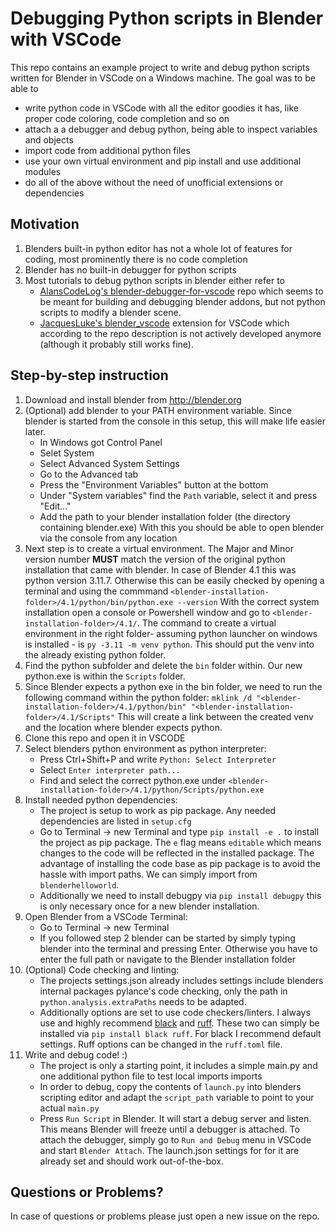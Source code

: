 # Debugging Python scripts in Blender with VSCode

This repo contains an example project to write and debug python scripts written for 
Blender in VSCode on a Windows machine. The goal was to be able to
- write python code in VSCode with all the editor goodies it has, like proper code 
coloring, code completion and so on
- attach a a debugger and debug python, being able to inspect variables and objects
- import code from additional python files
- use your own virtual environment and pip install and use additional modules
- do all of the above without the need of unofficial extensions or dependencies

## Motivation
1. Blenders built-in python editor has not a whole lot of features for coding, most
prominently there is no code completion
2. Blender has no built-in debugger for python scripts
3. Most tutorials to debug python scripts in blender either refer to 
    - [AlansCodeLog's blender-debugger-for-vscode](https://github.com/alanscodelog/blender-debugger-for-vscode) repo which seems to be meant for building and debugging blender addons, 
    but not python scripts to modify a blender scene. 
    - [JacquesLuke's blender_vscode](https://github.com/JacquesLucke/blender_vscode) 
    extension for VSCode which according to the repo description is not actively 
    developed anymore (although it probably still works fine). 


## Step-by-step instruction

1. Download and install blender from http://blender.org
2. (Optional) add blender to your PATH environment variable. Since blender is started 
from the console in this setup, this will make life easier later. 
    - In Windows got Control Panel
    - Selet System
    - Select Advanced System Settings
    - Go to the Advanced tab
    - Press the "Environment Variables" button at the bottom
    - Under "System variables" find the `Path` variable, select it and press "Edit..."
    - Add the path to your blender installation folder (the directory containing blender.exe)
With this you should be able to open blender via the console from any location
3. Next step is to create a virtual environment. The Major and Minor version number **MUST** match
the version of the original python installation that came with blender. In case of Blender 4.1 this
was python version 3.11.7. Otherwise this can be easily checked by opening a terminal 
and using the commmand `<blender-installation-folder>/4.1/python/bin/python.exe --version`
With the correct system installation open a console or Powershell window 
and go to `<blender-installation-folder>/4.1/`. 
The command to create a virtual environment in the right folder- assuming python launcher on windows is installed - 
is `py -3.11 -m venv python`. This should put the venv into the already existing python folder.
4. Find the python subfolder and delete the `bin` folder within. Our new python.exe is within the `Scripts` folder. 
5. Since Blender expects a python exe in the bin folder, we need to run the following command within the 
python folder: `mklink /d "<blender-installation-folder>/4.1/python/bin" "<blender-installation-folder>/4.1/Scripts"`
This will create a link between the created venv and the location where blender expects python. 
6. Clone this repo and open it in VSCODE
7. Select blenders python environment as python interpreter:
    - Press Ctrl+Shift+P and write `Python: Select Interpreter`
    - Select `Enter interpreter path...`
    - Find and select the correct python.exe under `<blender-installation-folder>/4.1/python/Scripts/python.exe`
8. Install needed python dependencies: 
    - The project is setup to work as pip package. Any needed dependencies are listed in `setup.cfg`
    - Go to Terminal -> new Terminal and type `pip install -e .` to install the project as pip package. 
     The `e` flag means `editable` which means changes to the code will be reflected in the installed package.
     The advantage of installing the code base as pip package is to avoid the hassle with import paths. 
     We can simply import from `blenderhelloworld`. 
    - Additionally we need to install debugpy via `pip install debugpy` this is only necessary once for a 
    new blender installation. 
9. Open Blender from a VSCode Terminal:
    - Go to Terminal -> new Terminal
    - If you followed step 2 blender can be started by simply typing blender into the terminal
    and pressing Enter. Otherwise you have to enter the full path or navigate to the Blender installation folder
10. (Optional) Code checking and linting:
    - The projects settings.json already includes settings include blenders internal packages pylance's code checking, only the path in `python.analysis.extraPaths` needs to be adapted. 
    - Additionally options are set to use code checkers/linters. I always use and highly recommend [black](https://black.readthedocs.io/en/stable/) and [ruff](https://docs.astral.sh/ruff/). 
    These two can simply be installed via `pip install black ruff`. For black I recommend default settings. Ruff options can be changed in the `ruff.toml` file. 
11. Write and debug code! :)
    - The project is only a starting point, it includes a simple main.py and one additional python file
    to test local imports imports
    - In order to debug, copy the contents of `launch.py` into blenders scripting editor and 
    adapt the `script_path` variable to point to your actual `main.py`
    - Press `Run Script` in Blender. It will start a debug server and listen. This means Blender will freeze
    until a debugger is attached. To attach the debugger, simply go to `Run and Debug` menu in VSCode and 
    start `Blender Attach`. The launch.json settings for for it are already set and should work out-of-the-box.


## Questions or Problems?

In case of questions or problems please just open a new issue on the repo. 